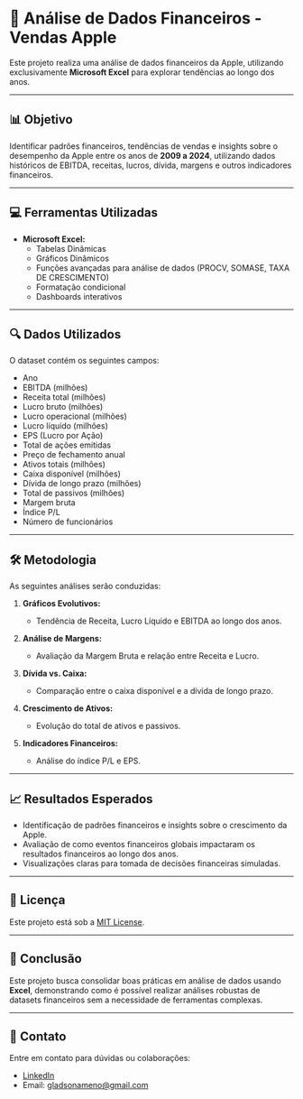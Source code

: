 # 🧮 Análise de Dados Financeiros - Vendas Apple  

Este projeto realiza uma análise de dados financeiros da Apple, utilizando exclusivamente **Microsoft Excel** para explorar tendências ao longo dos anos.

---

## 📊 Objetivo
Identificar padrões financeiros, tendências de vendas e insights sobre o desempenho da Apple entre os anos de **2009 a 2024**, utilizando dados históricos de EBITDA, receitas, lucros, dívida, margens e outros indicadores financeiros.

---

## 💻 Ferramentas Utilizadas

- **Microsoft Excel:**  
  - Tabelas Dinâmicas  
  - Gráficos Dinâmicos  
  - Funções avançadas para análise de dados (PROCV, SOMASE, TAXA DE CRESCIMENTO)  
  - Formatação condicional  
  - Dashboards interativos  

---

## 🔍 Dados Utilizados
O dataset contém os seguintes campos:

- Ano  
- EBITDA (milhões)  
- Receita total (milhões)  
- Lucro bruto (milhões)  
- Lucro operacional (milhões)  
- Lucro líquido (milhões)  
- EPS (Lucro por Ação)  
- Total de ações emitidas  
- Preço de fechamento anual  
- Ativos totais (milhões)  
- Caixa disponível (milhões)  
- Dívida de longo prazo (milhões)  
- Total de passivos (milhões)  
- Margem bruta  
- Índice P/L  
- Número de funcionários  

---

## 🛠 Metodologia

As seguintes análises serão conduzidas:

1. **Gráficos Evolutivos:**  
   - Tendência de Receita, Lucro Líquido e EBITDA ao longo dos anos.

2. **Análise de Margens:**  
   - Avaliação da Margem Bruta e relação entre Receita e Lucro.

3. **Dívida vs. Caixa:**  
   - Comparação entre o caixa disponível e a dívida de longo prazo.

4. **Crescimento de Ativos:**  
   - Evolução do total de ativos e passivos.

5. **Indicadores Financeiros:**  
   - Análise do índice P/L e EPS.

---

## 📈 Resultados Esperados

- Identificação de padrões financeiros e insights sobre o crescimento da Apple.  
- Avaliação de como eventos financeiros globais impactaram os resultados financeiros ao longo dos anos.  
- Visualizações claras para tomada de decisões financeiras simuladas.

---

## 📄 Licença  

Este projeto está sob a [MIT License](LICENSE).  

---

## 📝 Conclusão

Este projeto busca consolidar boas práticas em análise de dados usando **Excel**, demonstrando como é possível realizar análises robustas de datasets financeiros sem a necessidade de ferramentas complexas.  

---

## 🤝 Contato  

Entre em contato para dúvidas ou colaborações:  
- [LinkedIn](https://linkedin.com/in/gladson-silva)  
- Email: gladsonameno@gmail.com
